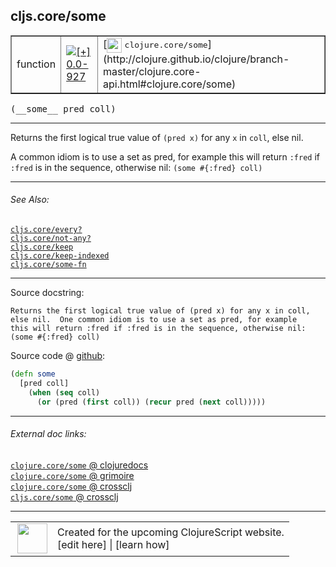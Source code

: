 ## cljs.core/some



 <table border="1">
<tr>
<td>function</td>
<td><a href="https://github.com/cljsinfo/cljs-api-docs/tree/0.0-927"><img valign="middle" alt="[+] 0.0-927" title="Added in 0.0-927" src="https://img.shields.io/badge/+-0.0--927-lightgrey.svg"></a> </td>
<td>
[<img height="24px" valign="middle" src="http://i.imgur.com/1GjPKvB.png"> <samp>clojure.core/some</samp>](http://clojure.github.io/clojure/branch-master/clojure.core-api.html#clojure.core/some)
</td>
</tr>
</table>


 <samp>
(__some__ pred coll)<br>
</samp>

---

Returns the first logical true value of `(pred x)` for any `x` in `coll`, else
nil.

A common idiom is to use a set as pred, for example this will return `:fred` if
`:fred` is in the sequence, otherwise nil: `(some #{:fred} coll)`



---


###### See Also:

[`cljs.core/every?`](../cljs.core/everyQMARK.md)<br>
[`cljs.core/not-any?`](../cljs.core/not-anyQMARK.md)<br>
[`cljs.core/keep`](../cljs.core/keep.md)<br>
[`cljs.core/keep-indexed`](../cljs.core/keep-indexed.md)<br>
[`cljs.core/some-fn`](../cljs.core/some-fn.md)<br>

---


Source docstring:

```
Returns the first logical true value of (pred x) for any x in coll,
else nil.  One common idiom is to use a set as pred, for example
this will return :fred if :fred is in the sequence, otherwise nil:
(some #{:fred} coll)
```


Source code @ [github](https://github.com/clojure/clojurescript/blob/r3053/src/cljs/cljs/core.cljs#L3397-L3404):

```clj
(defn some
  [pred coll]
    (when (seq coll)
      (or (pred (first coll)) (recur pred (next coll)))))
```

<!--
Repo - tag - source tree - lines:

 <pre>
clojurescript @ r3053
└── src
    └── cljs
        └── cljs
            └── <ins>[core.cljs:3397-3404](https://github.com/clojure/clojurescript/blob/r3053/src/cljs/cljs/core.cljs#L3397-L3404)</ins>
</pre>

-->

---



###### External doc links:

[`clojure.core/some` @ clojuredocs](http://clojuredocs.org/clojure.core/some)<br>
[`clojure.core/some` @ grimoire](http://conj.io/store/v1/org.clojure/clojure/1.7.0-beta3/clj/clojure.core/some/)<br>
[`clojure.core/some` @ crossclj](http://crossclj.info/fun/clojure.core/some.html)<br>
[`cljs.core/some` @ crossclj](http://crossclj.info/fun/cljs.core.cljs/some.html)<br>

---

 <table>
<tr><td>
<img valign="middle" align="right" width="48px" src="http://i.imgur.com/Hi20huC.png">
</td><td>
Created for the upcoming ClojureScript website.<br>
[edit here] | [learn how]
</td></tr></table>

[edit here]:https://github.com/cljsinfo/cljs-api-docs/blob/master/cljsdoc/cljs.core/some.cljsdoc
[learn how]:https://github.com/cljsinfo/cljs-api-docs/wiki/cljsdoc-files

<!--

This information was too distracting to show to readers, but I'll leave it
commented here since it is helpful to:

- pretty-print the data used to generate this document
- and show how to retrieve that data



The API data for this symbol:

```clj
{:description "Returns the first logical true value of `(pred x)` for any `x` in `coll`, else\nnil.\n\nA common idiom is to use a set as pred, for example this will return `:fred` if\n`:fred` is in the sequence, otherwise nil: `(some #{:fred} coll)`",
 :ns "cljs.core",
 :name "some",
 :signature ["[pred coll]"],
 :history [["+" "0.0-927"]],
 :type "function",
 :related ["cljs.core/every?"
           "cljs.core/not-any?"
           "cljs.core/keep"
           "cljs.core/keep-indexed"
           "cljs.core/some-fn"],
 :full-name-encode "cljs.core/some",
 :source {:code "(defn some\n  [pred coll]\n    (when (seq coll)\n      (or (pred (first coll)) (recur pred (next coll)))))",
          :title "Source code",
          :repo "clojurescript",
          :tag "r3053",
          :filename "src/cljs/cljs/core.cljs",
          :lines [3397 3404]},
 :full-name "cljs.core/some",
 :clj-symbol "clojure.core/some",
 :docstring "Returns the first logical true value of (pred x) for any x in coll,\nelse nil.  One common idiom is to use a set as pred, for example\nthis will return :fred if :fred is in the sequence, otherwise nil:\n(some #{:fred} coll)"}

```

Retrieve the API data for this symbol:

```clj
;; from Clojure REPL
(require '[clojure.edn :as edn])
(-> (slurp "https://raw.githubusercontent.com/cljsinfo/cljs-api-docs/catalog/cljs-api.edn")
    (edn/read-string)
    (get-in [:symbols "cljs.core/some"]))
```

-->

